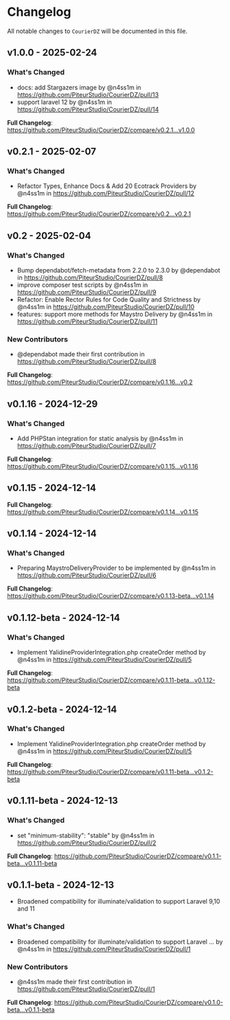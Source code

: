 # Changelog

All notable changes to `CourierDZ` will be documented in this file.

## v1.0.0 - 2025-02-24

### What's Changed

* docs: add Stargazers image by @n4ss1m in https://github.com/PiteurStudio/CourierDZ/pull/13
* support laravel 12 by @n4ss1m in https://github.com/PiteurStudio/CourierDZ/pull/14

**Full Changelog**: https://github.com/PiteurStudio/CourierDZ/compare/v0.2.1...v1.0.0

## v0.2.1 - 2025-02-07

### What's Changed

* Refactor Types, Enhance Docs & Add 20 Ecotrack Providers by @n4ss1m in https://github.com/PiteurStudio/CourierDZ/pull/12

**Full Changelog**: https://github.com/PiteurStudio/CourierDZ/compare/v0.2...v0.2.1

## v0.2 - 2025-02-04

### What's Changed

* Bump dependabot/fetch-metadata from 2.2.0 to 2.3.0 by @dependabot in https://github.com/PiteurStudio/CourierDZ/pull/8
* improve composer test scripts by @n4ss1m in https://github.com/PiteurStudio/CourierDZ/pull/9
* Refactor: Enable Rector Rules for Code Quality and Strictness by @n4ss1m in https://github.com/PiteurStudio/CourierDZ/pull/10
* features: support more methods for Maystro Delivery by @n4ss1m in https://github.com/PiteurStudio/CourierDZ/pull/11

### New Contributors

* @dependabot made their first contribution in https://github.com/PiteurStudio/CourierDZ/pull/8

**Full Changelog**: https://github.com/PiteurStudio/CourierDZ/compare/v0.1.16...v0.2

## v0.1.16 - 2024-12-29

### What's Changed

* Add PHPStan integration for static analysis by @n4ss1m in https://github.com/PiteurStudio/CourierDZ/pull/7

**Full Changelog**: https://github.com/PiteurStudio/CourierDZ/compare/v0.1.15...v0.1.16

## v0.1.15 - 2024-12-14

**Full Changelog**: https://github.com/PiteurStudio/CourierDZ/compare/v0.1.14...v0.1.15

## v0.1.14 - 2024-12-14

### What's Changed

* Preparing MaystroDeliveryProvider to be implemented by @n4ss1m in https://github.com/PiteurStudio/CourierDZ/pull/6

**Full Changelog**: https://github.com/PiteurStudio/CourierDZ/compare/v0.1.13-beta...v0.1.14

## v0.1.12-beta - 2024-12-14

### What's Changed

* Implement YalidineProviderIntegration.php createOrder method by @n4ss1m in https://github.com/PiteurStudio/CourierDZ/pull/5

**Full Changelog**: https://github.com/PiteurStudio/CourierDZ/compare/v0.1.11-beta...v0.1.12-beta

## v0.1.2-beta - 2024-12-14

### What's Changed

* Implement YalidineProviderIntegration.php createOrder method by @n4ss1m in https://github.com/PiteurStudio/CourierDZ/pull/5

**Full Changelog**: https://github.com/PiteurStudio/CourierDZ/compare/v0.1.11-beta...v0.1.2-beta

## v0.1.11-beta - 2024-12-13

### What's Changed

* set "minimum-stability": "stable" by @n4ss1m in https://github.com/PiteurStudio/CourierDZ/pull/2

**Full Changelog**: https://github.com/PiteurStudio/CourierDZ/compare/v0.1.1-beta...v0.1.11-beta

## v0.1.1-beta - 2024-12-13

- Broadened compatibility for illuminate/validation to support Laravel 9,10 and 11

### What's Changed

* Broadened compatibility for illuminate/validation to support Laravel … by @n4ss1m in https://github.com/PiteurStudio/CourierDZ/pull/1

### New Contributors

* @n4ss1m made their first contribution in https://github.com/PiteurStudio/CourierDZ/pull/1

**Full Changelog**: https://github.com/PiteurStudio/CourierDZ/compare/v0.1.0-beta...v0.1.1-beta
